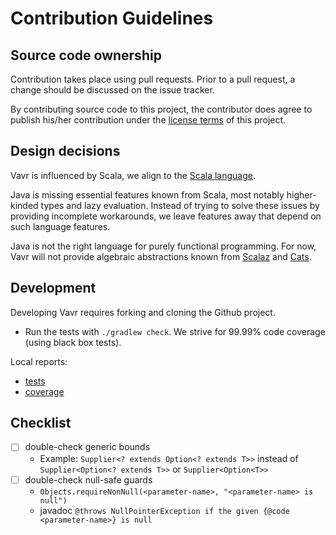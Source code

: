 # Contribution Guidelines

## Source code ownership

Contribution takes place using pull requests. Prior to a pull request, a change should be discussed on the issue tracker.

By contributing source code to this project, the contributor does agree to publish his/her contribution under the [license terms](./LICENSE) of this project.

## Design decisions

Vavr is influenced by Scala, we align to the [Scala language](https://www.scala-lang.org).

Java is missing essential features known from Scala, most notably higher-kinded types and lazy evaluation. Instead of trying to solve these issues by providing incomplete workarounds, we leave features away that depend on such language features.

Java is not the right language for purely functional programming. For now, Vavr will not provide algebraic abstractions known from [Scalaz](https://github.com/scalaz/scalaz) and [Cats](https://typelevel.org/cats/).

## Development

Developing Vavr requires forking and cloning the Github project.

* Run the tests with `./gradlew check`. We strive for 99.99% code coverage (using black box tests).

Local reports:

* [tests](./build/reports/tests/test/index.html)
* [coverage](./build/reports/jacoco/test/html/index.html)

## Checklist

* [ ] double-check generic bounds
  * Example: `Supplier<? extends Option<? extends T>>` instead of `Supplier<Option<? extends T>>` or `Supplier<Option<T>>`
* [ ] double-check null-safe guards
  * `Objects.requireNonNull(<parameter-name>, "<parameter-name> is null")`
  * javadoc `@throws NullPointerException if the given {@code <parameter-name>} is null`
